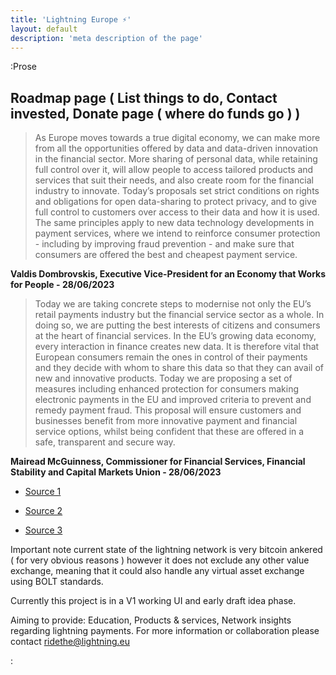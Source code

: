 ```yaml
---
title: 'Lightning Europe ⚡️'
layout: default
description: 'meta description of the page'
---
```


:Prose

## Roadmap page ( List things to do, Contact invested, Donate page ( where do funds go ) )

> As Europe moves towards a true digital economy, we can make more from all the opportunities offered by data and data-driven innovation in the financial sector. More sharing of personal data, while retaining full control over it, will allow people to access tailored products and services that suit their needs, and also create room for the financial industry to innovate. Today’s proposals set strict conditions on rights and obligations for open data-sharing to protect privacy, and to give full control to customers over access to their data and how it is used. The same principles apply to new data technology developments in payment services, where we intend to reinforce consumer protection - including by improving fraud prevention - and make sure that consumers are offered the best and cheapest payment service.

**Valdis Dombrovskis, Executive Vice-President for an Economy that Works for People - 28/06/2023**

> Today we are taking concrete steps to modernise not only the EU’s retail payments industry but the financial service sector as a whole. In doing so, we are putting the best interests of citizens and consumers at the heart of financial services. In the EU’s growing data economy, every interaction in finance creates new data. It is therefore vital that European consumers remain the ones in control of their payments and they decide with whom to share this data so that they can avail of new and innovative products. Today we are proposing a set of measures including enhanced protection for consumers making electronic payments in the EU and improved criteria to prevent and remedy payment fraud. This proposal will ensure customers and businesses benefit from more innovative payment and financial service options, whilst being confident that these are offered in a safe, transparent and secure way.

**Mairead McGuinness, Commissioner for Financial Services, Financial Stability and Capital Markets Union - 28/06/2023** 

- [Source 1](https://finance.ec.europa.eu/publications/financial-data-access-and-payments-package_en#information)  

- [Source 2](https://ec.europa.eu/commission/presscorner/detail/en/ip_23_3543)

- [Source 3](https://finance.ec.europa.eu/consumer-finance-and-payments/payment-services/e-money_en)  



Important note current state of the lightning network is very bitcoin ankered ( for very obvious reasons ) however it does not exclude any other value exchange, meaning that it could also handle any virtual asset exchange using BOLT standards. 

Currently this project is in a V1 working UI and early draft idea phase.

Aiming to provide:
Education, Products & services, Network insights regarding lightning payments. For more information or collaboration please contact ridethe@lightning.eu



:

